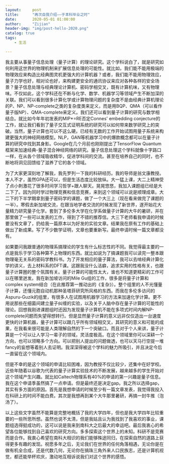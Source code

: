 ```yaml
---
layout:     post
title:      "再次自我介绍——于本科毕业之时"
date:       2020-05-01 01:00:00
author:     "Zijian"
header-img: "img/post-hello-2020.png"
catalog: true
tags:
    - 生活

---
```


我主要从事量子信息处理（量子计算）的理论研究。这个学科说白了，就是研究如何利用这世界的物理机制来扩展信息处理的可能性。就比如，我们能不能用极端的物理效应来构造比经典图灵机更强大的计算机器？或者，我们能不能用物理效应，量子力学也好，相对论也好，来构建更安全的通讯协议来应对各种各样的安全场景？量子信息处理与经典理论计算机、密码学相交叉，既有计算机味，又有物理味。不仅如此，这个学科还在不断与化学、数学、机器学习等领域产生不断加深的关联。我们可以看到很多计算化学或计算物理问题的复杂度不是由经典计算机理论的P、NP、NP-complete之类的复杂度类来定义，而是用BQP、QMA（可以看作量子版NP）、QMA-complete来定义。我们还可以看到量子计算的研究与数学相结合。就比如今年年初发表的MIP*=RE否定Connes' embedding conjecture的工作，就让我们看到了量子交互式证明系统的研究可以如何带来数学研究上的突破。当然，量子计算也可以不这么硬。已经有无数的工作开始试图用量子系统来构建更强大的神经网络模型。NLP，GAN等机器学习中的爆款概念都可以在量子计算的研究中找到其身影。Google在几个月前也刚刚提出了TensorFlow Quantum框架来加速经典-量子混合神经网络的研究。量子信息处理这个学科就像十字路口一样，在从各个领域吸收精华，促进学科间的交流。甚至在培养自己的同时，也不断地将洞见回馈给了滋养了它的各个领域。

为了大家更深刻地了解我，我先罗列一下我的科研经历。我的导师是翁文康教授。本人不才，虽然GPA还可以，但是生活态度比较放纵。大一猛上课，大二上精神受了点小刺激花了很多时间学习哲学+跟人聊天。晃晃悠悠，我加入课题组已经是大二下了。因为同时学过物理竞赛和信息竞赛，来到这个领域可以说是顺理成章。大二下的下半学期拿到量子密码学的课题，做了一个大三上（现在看来做完了课题的一半）。寒假去新加坡交流，在跟当地学者交流的时候发现了新世界，遂开始花大量精力研究量子化学。套到了多伦多大学在化学系做量子计算的大牛的暑研，并在那里做了一些可以发表的工作，得到了不错的推荐信。大三下老师看我申请的时候要没有文章了，扔给我一篇原本以为好发的实验文章。结果我在原有工作的基础上做出了新成果。写了不少数学证明，文章也要重新写。最终申请时候一篇文章都没有。

如果要问我跟普通的物理系搞理论的学生有什么标志性的不同。我觉得最主要的一点是我乐于学习各种算不上物理的东西。就比如说为了搞课题我可以读完一整本跟物理毫无关系的密码学教科书。为了开发相应的量子算法，我可以去啃经典计算化学的讲义，去上材料系的DFT课。这跟我没什么洁癖，追求实用的性格有关，也跟量子计算圈的整个氛围有关。量子计算的可能性太大，谁也不知道更精彩的工作可以在哪里迸发。我在新加坡访问的Mile Gu组的工作，很多是将量子计算和complex system结合（在此推荐第一推动出的《复杂》）。整个组里的人不光懂量子计算，还懂元胞自动机那种圣塔菲研究所风格的东西。而我在多伦多访问的Aspuru-Guzik的组里，有很多人在试图用机器学习的方法来加速化学计算。更不用说那些在细菌间建立量子纠缠的实验，以及关于人脑中存在量子计算的可能性的理论。回想我刚进课题组时还因为发现量子计算机不能在多项式时间内解NP-complete问题而失望得想转行。但是显然量子计算的意义远非仅仅造出一台速度更快的计算机器，量子计算可以跟几乎所有领域相交叉，其研究的意义和可能的成果，在我看来很可能是人类理解自然的下一个突破口。而且对于个人来讲，量子计算是一个可以让人学习一辈子的领域，灵活度极高。在这个领域里你可以深耕一个方向，也可以领略多个方向。可以把别人提出的问题做透，也可以天马行空提一堆fancy的妄想等着别人去证明。我深深得被这个学科的魅力所吸引，并且决定今后一直留在这个领域内。

但是不幸的是这个领域的申请比较困难，因为教授不仅比较少，还集中在好学校。近些年随着以谷歌为代表的量子计算实验技术的不断发展，越来越多的学生开始对这个领域产生兴趣。就比如Caltech物理系有40%的申请的第一兴趣是量子信息。我在这个申请季虽然搞了一点申请。但是最终还是决定gap。我之所以选择gap，其实有多方面的原因。首先是我想申请的时候至少有一篇文章发表，我觉得我投入在科研上的时间不能白费。其次是我想再到某个大牛那里暑研，再搞一封牛推（泡汤了）。

以上这些文字虽然不能算是完整地概括了我的大学四年，但也是我大学四年比较重要的一些所思所想。虽然也说不太清，但是我姑且认为我找到了我喜欢的事业，课题组选得挺成功的，这可以说是我来到南科大之后最大的幸运吧。最后我衷心的希望各位能够找到自己喜欢的研究方向。多多探索这个世界上的未知。科研不是竞赛而是合作。我衷心希望在南科大相识的我们能够殊途同归，在探索自然的道路上获得更多有趣的发现。祝愿多年之后，无论我们在世界的任何角落相遇，无论你是在做有机全合成，还是代数几何，无论你在搞珠三角外来人口民族志，还是计算机视觉，都还能举杯欢庆，激动地互相诉说我们对这个世界的感悟。


